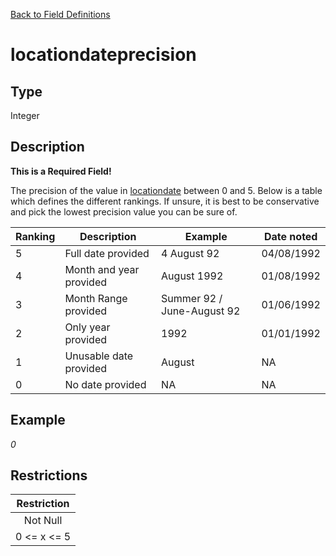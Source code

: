 [Back to Field Definitions](../../field_definition_overview)
# locationdateprecision

## Type
Integer

## Description
**This is a Required Field!**

The precision of the value in [locationdate](../locationdate) between 0 and 5. Below is a table which defines the different rankings. If unsure, it is best to be conservative and pick the lowest precision value you can be sure of.
        

| Ranking | Description             | Example                    | Date noted |
| ------- | ----------------------- | -------------------------- | ---------- |
| 5       | Full date provided      | 4 August 92                | 04/08/1992 |
| 4       | Month and year provided | August 1992                | 01/08/1992 |
| 3       | Month Range provided    | Summer 92 / June-August 92 | 01/06/1992 |
| 2       | Only year provided      | 1992                       | 01/01/1992 |
| 1       | Unusable date provided  | August                     | NA         |
| 0       | No date provided        | NA                         | NA         |
        
## Example
*0*

## Restrictions
| Restriction |
| :---------: |
| Not Null |
| 0 <= x <= 5 |

